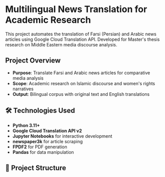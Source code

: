 # Multilingual News Translation for Academic Research

This project automates the translation of Farsi (Persian) and Arabic news articles using Google Cloud Translation API. Developed for Master's thesis research on Middle Eastern media discourse analysis.

## Project Overview

- **Purpose**: Translate Farsi and Arabic news articles for comparative media analysis
- **Scope**: Academic research on Islamic discourse and women's rights narratives
- **Output**: Bilingual corpus with original text and English translations

## 🛠️ Technologies Used

- **Python 3.11+**
- **Google Cloud Translation API v2**
- **Jupyter Notebooks** for interactive development
- **newspaper3k** for article scraping
- **FPDF2** for PDF generation
- **Pandas** for data manipulation

## 📁 Project Structure

